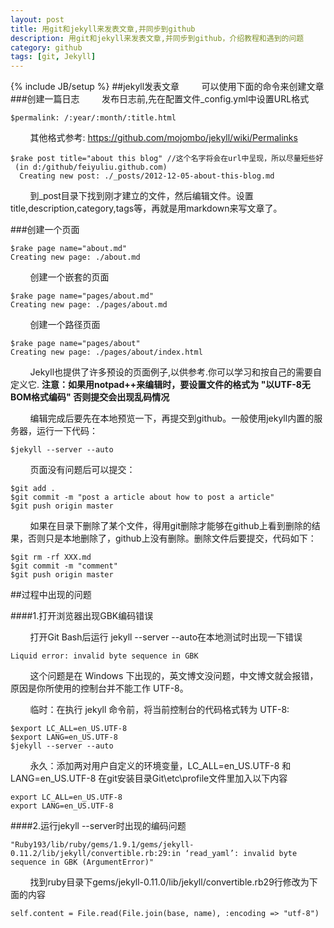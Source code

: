 ```yaml
---
layout: post
title: 用git和jekyll来发表文章,并同步到github
description: 用git和jekyll来发表文章,并同步到github，介绍教程和遇到的问题
category: github
tags: [git, Jekyll]
---
```

{% include JB/setup %}
##jekyll发表文章
&nbsp;&nbsp;&nbsp;&nbsp;&nbsp;&nbsp;&nbsp;&nbsp;可以使用下面的命令来创建文章
###创建一篇日志
&nbsp;&nbsp;&nbsp;&nbsp;&nbsp;&nbsp;&nbsp;&nbsp;发布日志前,先在配置文件_config.yml中设置URL格式

    $permalink: /:year/:month/:title.html
&nbsp;&nbsp;&nbsp;&nbsp;&nbsp;&nbsp;&nbsp;&nbsp;其他格式参考: https://github.com/mojombo/jekyll/wiki/Permalinks

    $rake post title="about this blog" //这个名字将会在url中呈现，所以尽量短些好
	 (in d:/github/feiyuliu.github.com)
	  Creating new post: ./_posts/2012-12-05-about-this-blog.md
&nbsp;&nbsp;&nbsp;&nbsp;&nbsp;&nbsp;&nbsp;&nbsp;到_post目录下找到刚才建立的文件，然后编辑文件。设置title,description,category,tags等，再就是用markdown来写文章了。

###创建一个页面

    $rake page name="about.md"
    Creating new page: ./about.md
&nbsp;&nbsp;&nbsp;&nbsp;&nbsp;&nbsp;&nbsp;&nbsp;创建一个嵌套的页面

    $rake page name="pages/about.md"
    Creating new page: ./pages/about.md
&nbsp;&nbsp;&nbsp;&nbsp;&nbsp;&nbsp;&nbsp;&nbsp;创建一个路径页面

    $rake page name="pages/about"
    Creating new page: ./pages/about/index.html
&nbsp;&nbsp;&nbsp;&nbsp;&nbsp;&nbsp;&nbsp;&nbsp;Jekyll也提供了许多预设的页面例子,以供参考.你可以学习和按自己的需要自定义它.
**注意：如果用notpad++来编辑时，要设置文件的格式为 "以UTF-8无BOM格式编码" 否则提交会出现乱码情况**

&nbsp;&nbsp;&nbsp;&nbsp;&nbsp;&nbsp;&nbsp;&nbsp;编辑完成后要先在本地预览一下，再提交到github。一般使用jekyll内置的服务器，运行一下代码：

    $jekyll --server --auto
&nbsp;&nbsp;&nbsp;&nbsp;&nbsp;&nbsp;&nbsp;&nbsp;页面没有问题后可以提交：

    $git add .
    $git commit -m "post a article about how to post a article"
    $git push origin master
&nbsp;&nbsp;&nbsp;&nbsp;&nbsp;&nbsp;&nbsp;&nbsp;如果在目录下删除了某个文件，得用git删除才能够在github上看到删除的结果，否则只是本地删除了，github上没有删除。删除文件后要提交，代码如下：

    $git rm -rf XXX.md
    $git commit -m "comment"
    $git push origin master
    
##过程中出现的问题

####1.打开浏览器出现GBK编码错误

&nbsp;&nbsp;&nbsp;&nbsp;&nbsp;&nbsp;&nbsp;&nbsp;打开Git Bash后运行 jekyll --server --auto在本地测试时出现一下错误

    Liquid error: invalid byte sequence in GBK
&nbsp;&nbsp;&nbsp;&nbsp;&nbsp;&nbsp;&nbsp;&nbsp;这个问题是在 Windows 下出现的，英文博文没问题，中文博文就会报错，原因是你所使用的控制台并不能工作 UTF-8。

&nbsp;&nbsp;&nbsp;&nbsp;&nbsp;&nbsp;&nbsp;&nbsp;临时：在执行 jekyll 命令前，将当前控制台的代码格式转为 UTF-8:

    $export LC_ALL=en_US.UTF-8
    $export LANG=en_US.UTF-8
    $jekyll --server --auto
&nbsp;&nbsp;&nbsp;&nbsp;&nbsp;&nbsp;&nbsp;&nbsp;永久：添加两对用户自定义的环境变量，LC_ALL=en_US.UTF-8 和 LANG=en_US.UTF-8
在git安装目录Git\etc\profile文件里加入以下内容

    export LC_ALL=en_US.UTF-8
    export LANG=en_US.UTF-8
####2.运行jekyll --server时出现的编码问题

    "Ruby193/lib/ruby/gems/1.9.1/gems/jekyll-0.11.2/lib/jekyll/convertible.rb:29:in ‘read_yaml’: invalid byte sequence in GBK (ArgumentError)"

&nbsp;&nbsp;&nbsp;&nbsp;&nbsp;&nbsp;&nbsp;&nbsp;找到ruby目录下gems/jekyll-0.11.0/lib/jekyll/convertible.rb29行修改为下面的内容

    self.content = File.read(File.join(base, name), :encoding => "utf-8")